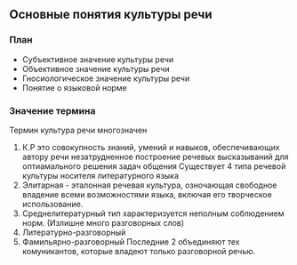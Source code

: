 ## Основные понятия культуры речи

### План
- Субъективное значение культуры речи
- Объективное значение культуры речи
- Гносиологическое значение культуры речи
- Понятие о языковой норме

### Значение термина

Термин культура речи многозначен

1. К.Р это совокупность знаний, умений и навыков, обеспечивающих автору речи незатрудненное построение речевых высказываний для оптиамального решения задач общения 
Существует 4 типа речевой культуры носителя литературного языка
1. Элитарная - эталонная речевая культура, озночающая свободное владение всеми возможностями языка, включая его творческое использование.
2. Среднелитературный тип характеризуется неполным соблюдением норм. (Излишне много разговорных слов)
3. Литературно-разговорный
4. Фамильярно-разговорный
	Последние 2 объединяют тех комуникантов, которые владеют только разговорной речью.
